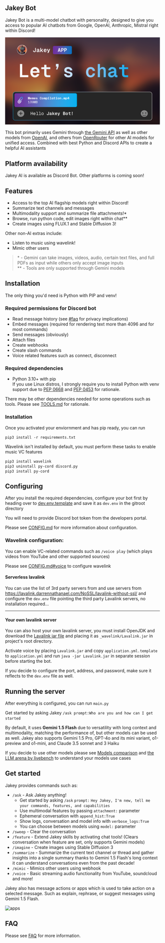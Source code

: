 ## Jakey Bot
Jakey Bot is a multi-model chatbot with personality, designed to give you access to popular AI chatbots from Google, OpenAI, Anthropic, Mistral right within Discord!

![Jakey Bot Banner](./assets/banner.png)

This bot primarily uses Gemini through [the Gemini API](https://ai.google.dev) as well as other models from [OpenAI](https://openai.com), and others from [OpenRouter](https://openrouter.ai) for other AI models for unified access. Combined with best Python and Discord APIs to create a helpful AI assistants

## Platform availability
Jakey AI is available as Discord Bot. Other platforms is coming soon!

## Features
- Access to the top AI flagship models right within Discord!
- Summarize text channels and messages
- Multimodality support and summarize file attachments!\*
- Browse, run python code, edit images right within chat\**
- Create images using FLUX.1 and Stable Diffusion 3!

Other non-AI extras include:
- Listen to music using wavelink!
- Mimic other users

> \* - Gemini can take images, videos, audio, certain text files, and full PDFs as input while others only accept image inputs \
> \** - Tools are only supported through Gemini models

## Installation
The only thing you'd need is Python with PIP and venv!

### Required permissions for Discord bot
- Read message history (see [#faq](#faq) for privacy implications)
- Embed messages (required for rendering text more than 4096 and for most commands)
- Send messages (obviously)
- Attach files
- Create webhooks
- Create slash commands
- Voice related features such as connect, disconnect

### Required dependencies
- Python 3.10+ with pip \
    If you use Linux distros, I strongly require you to install Python with venv support due to [PEP 0668](https://peps.python.org/pep-0668/) and [PEP 0453](https://peps.python.org/pep-0453/) for rationale.

There may be other dependencies needed for some operations such as tools. Please see [TOOLS.md](./docs/TOOLS.md) for rationale.

### Installation
Once you activated your enviornment and has pip ready, you can run
```
pip3 install -r requirements.txt
```

Wavelink isn't installed by default, you must perform these tasks to enable music VC features
```
pip3 install wavelink
pip3 uninstall py-cord discord.py
pip3 install py-cord
```

## Configuring
After you install the required dependencies, configure your bot first by heading over to [dev.env.template](./dev.env.template) and save it as `dev.env` in the gitroot directory

You will need to provide Discord bot token from the developers portal.

Please see [CONFIG.md](./docs/CONFIG.md) for more information about configuration.

### Wavelink configuration:
You can enable VC-related commands such as `/voice play` (which plays videos from YouTube and other supported sources)

Please see [CONFIG.md#voice](./docs/CONFIG.md#voice) to configure wavelink

#### Serverless lavalink
You can use the list of 3rd party servers from and use servers from https://lavalink.darrennathanael.com/NoSSL/lavalink-without-ssl/ and configure the `dev.env` file pointing the third party Lavalink servers, no installation required... 

---

#### Your own lavalink server
You can also host your own lavalink server, you must install OpenJDK and download the [Lavalink jar file](https://github.com/lavalink-devs/Lavalink/releases) and placing it as `_wavelink/Lavalink.jar` in project's root directory.

Activate voice by placing `Lavalink.jar` and copy `application.yml.template` to `application.yml` and run `java -jar Lavalink.jar` in separate session before starting the bot.

If you decide to configure the port, address, and password, make sure it reflects to the `dev.env` file as well.


## Running the server
After everything is configured, you can run `main.py`

Get started by asking Jakey `/ask prompt:Who are you and how can I get started`

By default, it uses **Gemini 1.5 Flash** due to versatility with long context and multimodality, matching the performance of, but other models can be used as well. Jakey also supports Gemini 1.5 Pro, GPT-4o and its mini variant, o1-preview and o1-mini, and Claude 3.5 sonnet and 3 Haiku

If you decide to use other models please see [Models comparison](https://github.com/zavocc/JakeyBot/wiki/Supported-Models) and [the LLM arena by livebench](https://livebench.ai/) to understand your models use cases

## Get started
Jakey provides commands such as:
- `/ask` - Ask Jakey anything!
  - Get started by asking `/ask` `prompt:` `Hey Jakey, I'm new, tell me your commands, features, and capabilities`
  - Use multimodal features by passing `attachment:` parameter
  - Ephemeral conversation with `append_hist:True`
  - Show logs, conversation and model info with `verbose_logs:True`
  - You can choose between models using `model:` parameter
- `/sweep` - Clear the conversation
- `/feature` - Extend Jakey skills by activating chat tools! (Clears conversation when feature are set, only supports Gemini models)
- `/imagine` - Create images using Stable Diffusion 3
- `/summarize` - Summarize the current text channel or thread and gather insights into a single summary thanks to Gemini 1.5 Flash's long context it can understand conversations even from the past decade!
- `/mimic` - Mimics other users using webhook
- `/voice` - Basic streaming audio functionality from YouTube, soundcloud and more!

Jakey also has message actions or apps which is used to take action on a selected message. Such as explain, rephrase, or suggest messages using Gemini 1.5 Flash.

![apps](./assets/apps.png)

## FAQ
Please see [FAQ](./docs/FAQ.md) for more information.